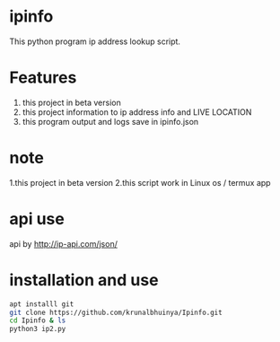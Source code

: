 # ipinfo
This python program ip address lookup
script.

# Features
1. this project in beta version
2. this project information to ip address info and LIVE LOCATION
3. this program output and logs save in ipinfo.json

# note
1.this project in beta version 
2.this script work in Linux os / termux app

# api use  
api by http://ip-api.com/json/

# installation and use

```bash
apt installl git
git clone https://github.com/krunalbhuinya/Ipinfo.git
cd Ipinfo & ls
python3 ip2.py
```


